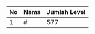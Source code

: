 | No | Nama            | Jumlah Level |
|----|-----------------|--------------|
| 1  | #    |    577        |
